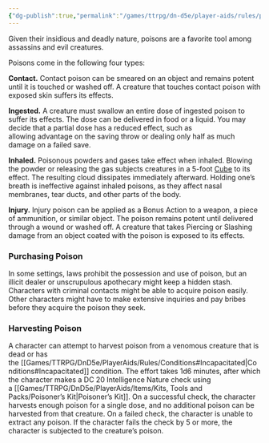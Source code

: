 ```yaml
---
{"dg-publish":true,"permalink":"/games/ttrpg/dn-d5e/player-aids/rules/poison/","tags":["ttrpg/dnd/5e","Rules"],"noteIcon":""}
---
```



Given their insidious and deadly nature, poisons are a favorite tool among assassins and evil creatures.

Poisons come in the following four types:

**Contact.** Contact poison can be smeared on an object and remains potent until it is touched or washed off. A creature that touches contact poison with exposed skin suffers its effects.

**Ingested.** A creature must swallow an entire dose of ingested poison to suffer its effects. The dose can be delivered in food or a liquid. You may decide that a partial dose has a reduced effect, such as allowing advantage on the saving throw or dealing only half as much damage on a failed save.

**Inhaled.** Poisonous powders and gases take effect when inhaled. Blowing the powder or releasing the gas subjects creatures in a 5-foot [Cube](https://www.dndbeyond.com/sources/dnd/free-rules/rules-glossary#CubeAreaofEffect) to its effect. The resulting cloud dissipates immediately afterward. Holding one’s breath is ineffective against inhaled poisons, as they affect nasal membranes, tear ducts, and other parts of the body.

**Injury.** Injury poison can be applied as a Bonus Action to a weapon, a piece of ammunition, or similar object. The poison remains potent until delivered through a wound or washed off. A creature that takes Piercing or Slashing damage from an object coated with the poison is exposed to its effects.

### Purchasing Poison

In some settings, laws prohibit the possession and use of poison, but an illicit dealer or unscrupulous apothecary might keep a hidden stash. Characters with criminal contacts might be able to acquire poison easily. Other characters might have to make extensive inquiries and pay bribes before they acquire the poison they seek.

### Harvesting Poison

A character can attempt to harvest poison from a venomous creature that is dead or has the [[Games/TTRPG/DnD5e/PlayerAids/Rules/Conditions#Incapacitated\|Conditions#Incapacitated]] condition. The effort takes 1d6 minutes, after which the character makes a DC 20 Intelligence Nature check using a [[Games/TTRPG/DnD5e/PlayerAids/Items/Kits, Tools and Packs/Poisoner’s Kit\|Poisoner’s Kit]]. On a successful check, the character harvests enough poison for a single dose, and no additional poison can be harvested from that creature. On a failed check, the character is unable to extract any poison. If the character fails the check by 5 or more, the character is subjected to the creature’s poison.
